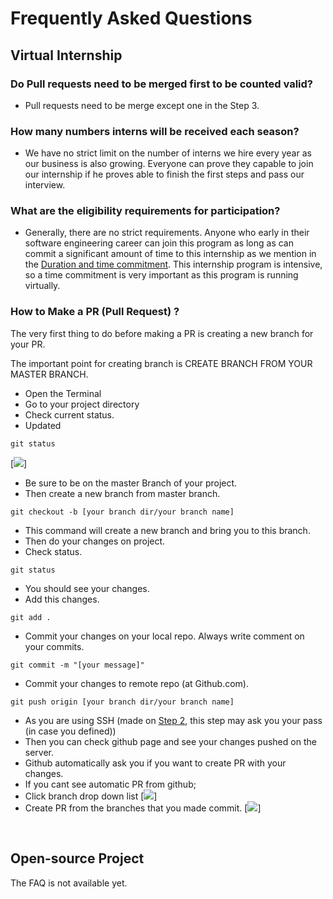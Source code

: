 # Frequently Asked Questions

## Virtual Internship

### Do Pull requests need to be merged first to be counted valid?
* Pull requests need to be merge except one in the Step 3.

### How many numbers interns will be received each season?
* We have no strict limit on the number of interns we hire every year as our business is also growing. Everyone can prove they capable to join our internship if he proves able to finish the first steps and pass our interview.

### What are the eligibility requirements for participation?
* Generally, there are no strict requirements. Anyone who early in their software engineering career can join this program as long as can commit a significant amount of time to this internship as we mention in the [Duration and time commitment](internship.md#Duration_and_time_commitment). This internship program is intensive, so a time commitment is very important as this program is running virtually.

### How to Make a PR (Pull Request) ?

The very first thing to do before making a PR is creating a new branch for your PR.

The important point for creating branch is CREATE BRANCH FROM YOUR MASTER BRANCH.

* Open the Terminal
* Go to your project directory
* Check current status.
* Updated

```
git status
```

[![][branch-image]]

* Be sure to be on the master Branch of your project.
* Then create a new branch from master branch.

```
git checkout -b [your branch dir/your branch name]
```
* This command will create a new branch and bring you to this branch.
* Then do your changes on project.
* Check status.

```
git status
``` 
* You should see your changes.
* Add this changes.

```
git add .
```
* Commit your changes on your local repo. Always write comment on your commits.

```
git commit -m "[your message]"
```

* Commit your changes to remote repo (at Github.com).

```
git push origin [your branch dir/your branch name]

``` 
* As you are using SSH (made on [Step 2](https://open-source.kulkul.tech/en_ID/#!pages/internship.md#Step_2_-_Learn_how_to_use_SSH), this step may ask you your pass (in case you defined))
* Then you can check github page and see your changes pushed on the server.
* Github automatically ask you if you want to create PR with your changes.
* If you cant see automatic PR from github;
* Click branch drop down list
[![][branchlist-image]]
* Create PR from the branches that you made commit.
	[![][branchpr-image]]

<br />

## Open-source Project

The FAQ is not available yet.

[branch-image]:images/Branch-image.png
[branchlist-image]:images/Branch-list-image.png
[branchpr-image]:images/Branch-pr.png
